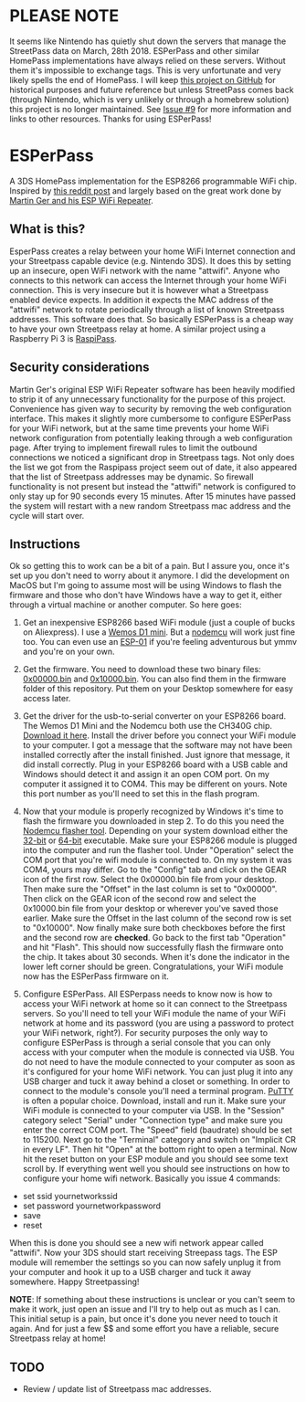 # PLEASE NOTE
It seems like Nintendo has quietly shut down the servers that manage the StreetPass data on March, 28th 2018. ESPerPass and other similar HomePass implementations have always relied on these servers. Without them it's impossible to exchange tags. This is very unfortunate and very likely spells the end of HomePass. I will keep [this project on GitHub](https://github.com/michaelshmitty/esperpass) for historical purposes and future reference but unless StreetPass comes back (through Nintendo, which is very unlikely or through a homebrew solution) this project is no longer maintained. See [Issue #9](https://github.com/michaelshmitty/esperpass/issues/9) for more information and links to other resources. Thanks for using ESPerPass!


# ESPerPass
A 3DS HomePass implementation for the ESP8266 programmable WiFi chip.
Inspired by [this reddit post](https://www.reddit.com/r/3DS/comments/80k0qb/homepass_for_cheap_using_an_esp8266/)
and largely based on the great work done by [Martin Ger and his ESP WiFi Repeater](https://github.com/martin-ger/esp_wifi_repeater).

## What is this?
EsperPass creates a relay between your home WiFi Internet connection and your Streetpass capable device (e.g. Nintendo 3DS). It does this by setting up an insecure, open WiFi network with the name "attwifi". Anyone who connects to this network can access the Internet through your home WiFi connection. This is very insecure but it is however what a Streetpass enabled device expects. In addition it expects the MAC address of the "attwifi" network to rotate periodically through a list of known Streetpass addresses. This software does that.
So basically ESPerPass is a cheap way to have your own Streetpass relay at home.
A similar project using a Raspberry Pi 3 is [RaspiPass](https://github.com/Pinchie/RaspiPass).

## Security considerations
Martin Ger's original ESP WiFi Repeater software has been heavily modified to strip it of any unnecessary functionality for the purpose of this project. Convenience has given way to security by removing the web configuration interface. This makes it slightly more cumbersome to configure ESPerPass for your WiFi network, but at the same time prevents your home WiFi network configuration from potentially leaking through a web configuration page.
After trying to implement firewall rules to limit the outbound connections we noticed a significant drop in Streetpass tags. Not only does the list we got from the Raspipass project seem out of date, it also appeared that the list of Streetpass addresses may be dynamic.
So firewall functionality is not present but instead the "attwifi" network is configured to only stay up for 90 seconds every 15 minutes. After 15 minutes have passed the system will restart with a new random Streetpass mac address and the cycle will start over.

## Instructions
Ok so getting this to work can be a bit of a pain. But I assure you, once it's set up you don't need to worry about it anymore. I did the development on MacOS but I'm going to assume most will be using Windows to flash the firmware and those who don't have Windows have a way to get it, either through a virtual machine or another computer.
So here goes:

1. Get an inexpensive ESP8266 based WiFi module (just a couple of bucks on Aliexpress). I use a [Wemos D1 mini](https://www.aliexpress.com/item/ESP8266-ESP12-ESP-12-WeMos-D1-Mini-WIFI-Dev-Kit-Development-Board-NodeMCU-Lua/32653918483.html). But a [nodemcu](https://www.aliexpress.com/item/1pcs-NodeMCU-V3-Lua-WIFI-module-integration-of-ESP8266-extra-memory-32M-Flash-USB-serial-CH340G/32819683968.html) will work just fine too. You can even use an [ESP-01](https://www.aliexpress.com/item/Free-shipping-Upgraded-version-ESP-01-ESP8266-serial-WIFI-wireless-module-wireless-transceiver-ESP01/32845672436.html) if you're feeling adventurous but ymmv and you're on your own.

2. Get the firmware. You need to download these two binary files: [0x00000.bin](https://github.com/michaelshmitty/esperpass/raw/master/firmware/0x00000.bin) and [0x10000.bin](https://github.com/michaelshmitty/esperpass/raw/master/firmware/0x10000.bin). You can also find them in the firmware folder of this repository. Put them on your Desktop somewhere for easy access later.

3. Get the driver for the usb-to-serial converter on your ESP8266 board. The Wemos D1 Mini and the Nodemcu both use the CH340G chip. [Download it here](https://wiki.wemos.cc/downloads). Install the driver before you connect your WiFi module to your computer. I got a message that the software may not have been installed correctly after the install finished. Just ignore that message, it did install correctly. Plug in your ESP8266 board with a USB cable and Windows should detect it and assign it an open COM port. On my computer it assigned it to COM4. This may be different on yours. Note this port number as you'll need to set this in the flash program.

4. Now that your module is properly recognized by Windows it's time to flash the firmware you downloaded in step 2. To do this you need the [Nodemcu flasher tool](https://github.com/nodemcu/nodemcu-flasher). Depending on your system download either the [32-bit](https://github.com/nodemcu/nodemcu-flasher/raw/master/Win32/Release/ESP8266Flasher.exe) or [64-bit](https://github.com/nodemcu/nodemcu-flasher/raw/master/Win64/Release/ESP8266Flasher.exe) executable. Make sure your ESP8266 module is plugged into the computer and run the flasher tool.
Under "Operation" select the COM port that you're wifi module is connected to. On my system it was COM4, yours may differ. Go to the "Config" tab and click on the GEAR icon of the first row. Select the 0x00000.bin file from your desktop. Then make sure the "Offset" in the last column is set to "0x00000". Then click on the GEAR icon of the second row and select the 0x10000.bin file from your desktop or wherever you've saved those earlier. Make sure the Offset in the last column of the second row is set to "0x10000".
Now finally make sure both checkboxes before the first and the second row are **checked**. Go back to the first tab "Operation" and hit "Flash". This should now successfully flash the firmware onto the chip. It takes about 30 seconds. When it's done the indicator in the lower left corner should be green. Congratulations, your WiFi module now has the ESPerPass firmware on it.
5. Configure ESPerPass. All ESPerpass needs to know now is how to access your WiFi network at home so it can connect to the Streetpass servers. So you'll need to tell your WiFi module the name of your WiFi network at home and its password (you are using a password to protect your WiFi network, right?). For security purposes the only way to configure ESPerPass is through a serial console that you can only access with your computer when the module is connected via USB. You do not need to have the module connected to your computer as soon as it's configured for your home WiFi network. You can just plug it into any USB charger and tuck it away behind a closet or something.
In order to connect to the module's console you'll need a terminal program. [PuTTY](https://www.chiark.greenend.org.uk/~sgtatham/putty/latest.html) is often a popular choice. Download, install and run it. Make sure your WiFi module is connected to your computer via USB. In the "Session" category select "Serial" under "Connection type" and make sure you enter the correct COM port. The "Speed" field (baudrate) should be set to 115200. Next go to the "Terminal" category and switch on "Implicit CR in every LF". Then hit "Open" at the bottom right to open a terminal. Now hit the reset button on your ESP module and you should see some text scroll by. If everything went well you should see instructions on how to configure your home wifi network. Basically you issue 4 commands:
* set ssid yournetworkssid
* set password yournetworkpassword
* save
* reset

When this is done you should see a new wifi network appear called "attwifi". Now your 3DS should start receiving Streepass tags.
The ESP module will remember the settings so you can now safely unplug it from your computer and hook it up to a USB charger and tuck it away somewhere. Happy Streetpassing!

**NOTE**: If something about these instructions is unclear or you can't seem to make it work, just open an issue and I'll try to help out as much as I can. This initial setup is a pain, but once it's done you never need to touch it again. And for just a few $$ and some effort you have a reliable, secure Streetpass relay at home!

## TODO
* Review / update list of Streetpass mac addresses.
